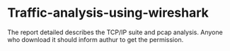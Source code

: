 # Traffic-analysis-using-wireshark
The report detailed describes the TCP/IP suite and pcap analysis. 
Anyone who download it should inform authur to get the permission.
